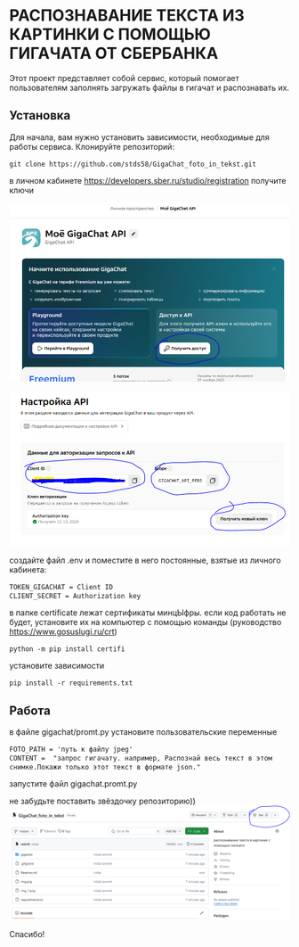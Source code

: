 РАСПОЗНАВАНИЕ ТЕКСТА ИЗ КАРТИНКИ С ПОМОЩЬЮ ГИГАЧАТА ОТ СБЕРБАНКА
=========================

Этот проект представляет собой сервис, который помогает пользователям заполнять загружать файлы в гигачат и распознавать их.

Установка
--------------------------  
Для начала, вам нужно установить зависимости, необходимые для работы сервиса.
Клонируйте репозиторий:

    git clone https://github.com/stds58/GigaChat_foto_in_tekst.git


в личном кабинете https://developers.sber.ru/studio/registration получите ключи

![img.png](img.png)

![img_1.png](img_1.png)

создайте файл .env и поместите в него постоянные, взятые из личного кабинета:

    TOKEN_GIGACHAT = Client ID
    CLIENT_SECRET = Authorization key

в папке certificate лежат сертификаты минцЫфры. если код работать не будет, установите их на компьютер с помощью команды
(руководство https://www.gosuslugi.ru/crt)

    python -m pip install certifi

установите зависимости

    pip install -r requirements.txt

Работа
--------------------------  
в файле gigachat/promt.py установите пользовательские переменные

    FOTO_PATH = 'путь к файлу jpeg'
    CONTENT =  "запрос гигачату. например, Распознай весь текст в этом снимке.Покажи только этот текст в формате json."

запустите файл gigachat.promt.py

не забудьте поставить звёздочку репозиторию))
![img_2.png](img_2.png)

Спасибо!

